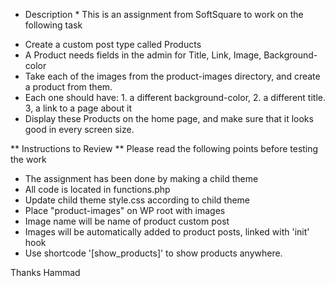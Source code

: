 
* Description *
This is an assignment from SoftSquare to work on the following task

- Create a custom post type called Products
- A Product needs fields in the admin for Title, Link, Image, Background-color
- Take each of the images from the product-images directory, and create a product from them.
- Each one should have: 1. a different background-color, 2. a different title. 3, a link to a page about it
- Display these Products on the home page, and make sure that it looks good in every screen size. 

** Instructions to Review **
Please read the following points before testing the work
- The assignment has been done by making a child theme
- All code is located in functions.php
- Update child theme style.css according to child theme
- Place "product-images" on WP root with images
- Image name will be name of product custom post
- Images will be automatically added to product posts, linked with 'init' hook
- Use shortcode '[show_products]' to show products anywhere.

Thanks
Hammad